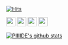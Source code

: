 [![Hits](https://hits.seeyoufarm.com/api/count/incr/badge.svg?url=https%3A%2F%2Fgithub.com%2Fxxpiiiide%2F&count_bg=%2379C83D&title_bg=%23555555&icon=&icon_color=%23E7E7E7&title=hits&edge_flat=false)](https://hits.seeyoufarm.com)

<img src="https://img.shields.io/badge/React-61DAFB.svg?&style=for-the-badge&logo=react&logoColor=white" height="25"/> <img src="https://img.shields.io/badge/Javascript-F7DF1E.svg?&style=for-the-badge&logo=javascript&logoColor=white" height="25"/> <img src="https://img.shields.io/badge/HTML5-E34F26.svg?&style=for-the-badge&logo=HTML5&logoColor=white" height="25"/> <img src="https://img.shields.io/badge/CSS3-1572B6.svg?&style=for-the-badge&logo=CSS3&logoColor=white" height="25"/>


  [![PIIIIDE's github stats](https://github-readme-stats.vercel.app/api?username=xxpiiiide)](https://github.com/anuraghazra/github-readme-stats)
